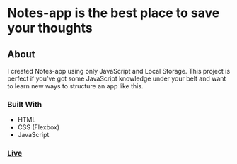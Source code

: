 # Notes-app is the best place to save your thoughts<br>
## About
I created  Notes-app using only JavaScript and Local Storage. This project is perfect if you've got some JavaScript knowledge under your belt and want to learn new ways to structure an app like this.<br>
### Built With
- HTML <br>
- CSS (Flexbox) <br>
- JavaScript<br>

### [Live](https://artanmerko.github.io/notes-app/)
